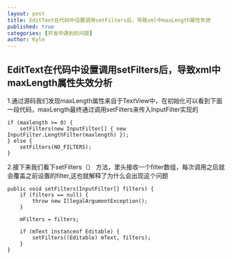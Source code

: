 ```yaml
---
layout: post
title: EditText在代码中设置调用setFilters后，导致xml中maxLength属性失效
published: true
categories: [开发中遇到的问题]
author: Kyle
---
```

## EditText在代码中设置调用setFilters后，导致xml中maxLength属性失效分析 ##

1.通过源码我们发现maxLength属性来自于TextView中，在初始化可以看到下面一段代码，maxLength最终通过调用setFilters来传入InputFilter实现的


    if (maxlength >= 0) {
        setFilters(new InputFilter[] { new InputFilter.LengthFilter(maxlength) });
	} else {
        setFilters(NO_FILTERS);
    }

2.接下来我们看下setFilters（） 方法，里头接收一个filter数组，每次调用之后就会覆盖之前设置的filter,这也就解释了为什么会出现这个问题

    public void setFilters(InputFilter[] filters) {
        if (filters == null) {
            throw new IllegalArgumentException();
        }

        mFilters = filters;

        if (mText instanceof Editable) {
            setFilters((Editable) mText, filters);
        }
    }